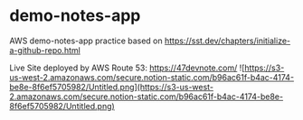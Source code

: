 # demo-notes-app

AWS demo-notes-app practice based on https://sst.dev/chapters/initialize-a-github-repo.html

Live Site deployed by AWS Route 53: https://47devnote.com/
![https://s3-us-west-2.amazonaws.com/secure.notion-static.com/b96ac61f-b4ac-4174-be8e-8f6ef5705982/Untitled.png](https://s3-us-west-2.amazonaws.com/secure.notion-static.com/b96ac61f-b4ac-4174-be8e-8f6ef5705982/Untitled.png)
